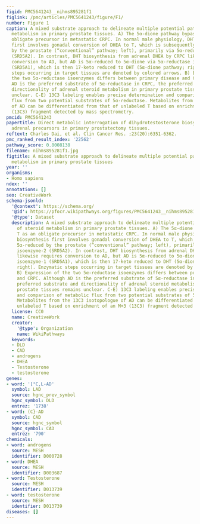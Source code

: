 ```yaml
---
figid: PMC5641243__nihms895281f1
figlink: /pmc/articles/PMC5641243/figure/F1/
number: Figure 1
caption: A mixed substrate approach to delineate multiple potential pathways of steroid
  metabolism in primary prostate tissues. A) The 5α-dione pathway bypasses T as an
  obligate precursor in metastatic CRPC. In normal male physiology, DHT biosynthesis
  first involves gonadal conversion of DHEA to T, which is subsequently 5α-reduced
  by the prostate (“conventional” pathway; left), primarily via 5α-reductase isoenzyme-2
  (SRD5A2). In contrast, DHT biosynthesis from adrenal DHEA by CRPC likewise requires
  conversion to AD, but AD is 5α-reduced to 5α-dione via 5α-reductase isoenzyme-1
  (SRD5A1), which is then 17-keto reduced to DHT (5α-dione pathway; right). Enzymatic
  steps occurring in target tissues are denoted by colored arrows. B) Expression of
  the two 5α-reductase isoenzymes differs between primary disease and CRPC. Although
  AD is the preferred substrate of 5α-reductase in CRPC, the preferred substrate and
  directionality of adrenal steroid metabolism in primary prostate tissues remains
  unclear. C-E) 13C3 labeling enables precise determination and comparison of metabolic
  flux from two potential substrates of 5α-reductase. Metabolites from the 13C3 isotopologue
  of AD can be differentiated from that of unlabeled T based on enrichment of an M+3
  (13C3) fragment detected by mass spectrometry.
pmcid: PMC5641243
papertitle: Direct metabolic interrogation of dihydrotestosterone biosynthesis from
  adrenal precursors in primary prostatectomy tissues.
reftext: Charles Dai, et al. Clin Cancer Res. ;23(20):6351-6362.
pmc_ranked_result_index: '22562'
pathway_score: 0.8008138
filename: nihms895281f1.jpg
figtitle: A mixed substrate approach to delineate multiple potential pathways of steroid
  metabolism in primary prostate tissues
year: ''
organisms:
- Homo sapiens
ndex: ''
annotations: []
seo: CreativeWork
schema-jsonld:
  '@context': https://schema.org/
  '@id': https://pfocr.wikipathways.org/figures/PMC5641243__nihms895281f1.html
  '@type': Dataset
  description: A mixed substrate approach to delineate multiple potential pathways
    of steroid metabolism in primary prostate tissues. A) The 5α-dione pathway bypasses
    T as an obligate precursor in metastatic CRPC. In normal male physiology, DHT
    biosynthesis first involves gonadal conversion of DHEA to T, which is subsequently
    5α-reduced by the prostate (“conventional” pathway; left), primarily via 5α-reductase
    isoenzyme-2 (SRD5A2). In contrast, DHT biosynthesis from adrenal DHEA by CRPC
    likewise requires conversion to AD, but AD is 5α-reduced to 5α-dione via 5α-reductase
    isoenzyme-1 (SRD5A1), which is then 17-keto reduced to DHT (5α-dione pathway;
    right). Enzymatic steps occurring in target tissues are denoted by colored arrows.
    B) Expression of the two 5α-reductase isoenzymes differs between primary disease
    and CRPC. Although AD is the preferred substrate of 5α-reductase in CRPC, the
    preferred substrate and directionality of adrenal steroid metabolism in primary
    prostate tissues remains unclear. C-E) 13C3 labeling enables precise determination
    and comparison of metabolic flux from two potential substrates of 5α-reductase.
    Metabolites from the 13C3 isotopologue of AD can be differentiated from that of
    unlabeled T based on enrichment of an M+3 (13C3) fragment detected by mass spectrometry.
  license: CC0
  name: CreativeWork
  creator:
    '@type': Organization
    name: WikiPathways
  keywords:
  - DLD
  - CAD
  - androgens
  - DHEA
  - Testosterone
  - testosterone
genes:
- word: '[°C,L-AD'
  symbol: LAD
  source: hgnc_prev_symbol
  hgnc_symbol: DLD
  entrez: '1738'
- word: (C}-AD
  symbol: CAD
  source: hgnc_symbol
  hgnc_symbol: CAD
  entrez: '790'
chemicals:
- word: androgens
  source: MESH
  identifier: D000728
- word: DHEA
  source: MESH
  identifier: D003687
- word: Testosterone
  source: MESH
  identifier: D013739
- word: testosterone
  source: MESH
  identifier: D013739
diseases: []
---
```

